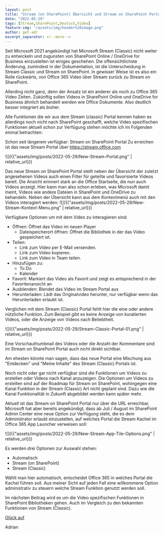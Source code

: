 ```yaml
---
layout: post
title: "Stream (on SharePoint) Übersicht und Stream on SharePoint Portal"
date: "2022-05-29"
tags: [Stream,SharePoint,Deutsch,Video]
feature-img: "/assets/img/header%20image.png"
author: get-adr
excerpt_separator: <!--more-->
---
```

Seit Microsoft 2021 angekündigt hat Microsoft Stream (Classic) nicht weiter zu entwickeln und zugunsten von SharePoint Online / OneDrive for Business einzustellen ist einiges geschehen. Die offensichtlichste Änderung, zumindest in der Dokumentation, ist die Unterscheidung in Stream Classic und Stream on SharePoint.
In gewisser Weise ist es also ein Rolle rückwärts, von Office 365 Video über Stream zurück zu Stream on SharePoint. 

Allerding nicht ganz, denn der Ansatz ist ein anderer als noch zu Office 365 Video Zeiten. Zukünftig sollen Videos in SharePoint Online und OneDrive for Business ähnlich behandelt werden wie Office Dokumente. Also deutlich besser integriert als bisher.

<!--more-->
Alle Funktionen die wir aus dem Stream (classic) Portal kennen haben es allerdings noch nicht nach SharePoint geschafft, welche Video spezifischen Funktionen aktuell schon zur Verfügung stehen möchte ich im Folgenden einmal betrachten:

Schon seit längerem verfügbar: Stream on SharePoint Portal
Zu erreichen ist das neue Stream Portal über https://stream.office.com

![]({{"assets/img/posts/2022-05-29/New-Stream-Portal.png" | relative_url}})

Das neue Stream on SharePoint Portal stellt neben der Übersicht der zuletzt angesehenen Videos auch einen Filter für geteilte und favorisierte Videos bereit. Die Ansicht erinnert stark an die Office Startseite, die nun auch Videos anzeigt.
Hier kann man also schon erleben, was Microsoft damit meint, Videos wie andere Dateien in SharePoint und OneDrive zu behandeln.
Neben der Übersicht kann aus dem Kontextmenü auch mit den Videos interagiert werden:
![]({{"assets/img/posts/2022-05-29/New-Stream-Kontext-Menu.png" | relative_url}})

Verfügbare Optionen um mit dem Video zu interagieren sind:
- Öffnen: Öffnet das Video im neuen Player
    - Dateispeicherort öffnen: Öffnet die Bibliothek in der das Video gespeichert ist.
- Teilen:
    - Link zum Video per E-Mail versenden.
	- Link zum Video kopieren.
	- Link zum Video in Team teilen.
- Hinzufügen zu:
    - To Do
    - Kalender
- Favorit: Markiert das Video als Favorit und zeigt es entsprechend in der Favoritenansicht an
- Ausblenden: Blendet das Video im Stream Portal aus
- Herunterladen: Lädt das Originalvideo herunter, nur verfügbar wenn das Herunterladen erlaubt ist.

Verglichen mit dem Stream (Classic) Portal fehlt hier die eine oder andere nützliche Funktion. Zum Beispiel gibt es keine Anzeige von kuratierten Videos, oder die Anzeige von Videos nach Beliebtheit.

![]({{"assets/img/posts/2022-05-29/Stream-Classic-Portal-01.png" | relative_url}})

Eine Vorschauthumbnail des Videos oder die Anzahl der Kommentare sind im Stream on SharePoint Portal auch nicht direkt sichtbar.

Am ehesten könnte man sagen, dass das neue Portal eine Mischung aus "Entdecken" und "Meine Inhalte" des Stream (Classic) Portals ist.

Noch nicht oder gar nicht verfügbar sind die Funktionen um Videos zu erstellen oder Videos nach Kanal anzuzeigen. 
Die Optionen um Videos zu erstellen sind auf der Roadmap für Stream on SharePoint, wohingegen eine Kanal Funktion in der Stream (Classic) Art nicht geplant sind.
Dazu wie die Kanal Funktionalität in Zukunft abgebildet werden kann später mehr.

Aktuell ist das Stream on SharePoint Portal nur über die URL erreichbar, Microsoft hat aber bereits angekündigt, dass ab Juli / August im SharePoint Admin Center eine neue Option zur Verfügung steht, die es dem Administrator erlaubt einzustellen, auf welches Portal die Stream Kachel im Office 365 App Launcher verweisen soll:

![]({{"assets/img/posts/2022-05-29/New-Stream-App-Tile-Options.png" | relative_url}})

Es werden drei Optionen zur Auswahl stehen:
- Automatisch
- Stream (on SharePoint)
- Stream (Classic)

Wählt man hier automatisch, entscheidet Office 365 in welches Portal die Kachel führen soll.
Aus meiner Sicht auf jeden Fall eine willkommene Option administrativ zu steuern welche Stream Funktion genutzt werden soll.

Im nächsten Beitrag wird es um die Video spezifischen Funktionen in SharePoint Bibliotheken gehen. Auch im Vergleich zu den bekannten Funktionen von Stream (Classic).

[Glück auf](https://en.wikipedia.org/wiki/Gl%C3%BCck_auf)

Adrian
